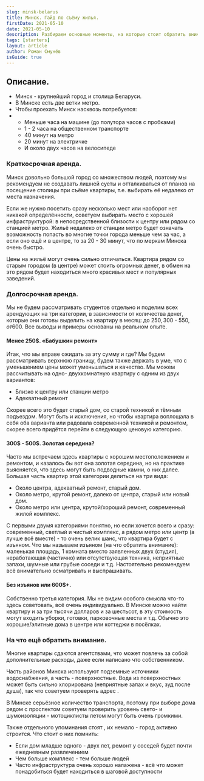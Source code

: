 ```yaml
---
slug: minsk-belarus
title: Минск. Гайд по съёму жилья.
firstDate: 2021-05-10
date: 2021-05-10
description: Разбираем основные моменты, на которые стоит обратить внимание в статье от Измерии.
tags: [starters]
layout: article
author: Роман Смунёв
isGuide: true
---
```


<script>
    import TextLink from "$lib/components/ui-elements/TextLink.svelte";
    import Summary from "$lib/components/Article/Summary.svelte";
</script>

## Описание.
- Минск - крупнейший город и столица Беларуси.
- В Минске есть две ветки метро.
- Чтобы проехать Минск насквозь потребуется:
-
    - Меньше часа на машине (до полутора часов с пробками)
    - 1 - 2 часа на общественном транспорте
    - 40 минут на метро
    - 20 минут на электричке
    - И около двух часов на велосипеде

<Summary
    text="Жить в центре очень дорого; метро - отличный способ куда-то добраться. Обычно чем дальше от центра и/или станции метро, тем дешевле стоит жильё. Советуем проверять воду."
/>

### Краткосрочная аренда.
Минск довольно большой город со множеством людей, поэтому мы рекомендуем не создавать лишней суеты и отталкиваться от планов на посещение столицы при съёме квартиры, т.е. выбирать её недалеко от места назначения.

Если же нужно посетить сразу несколько мест или наоборот нет никакой определённости, советуем выбирать место с хорошей инфраструктурой: в непосредственной близости к центру или рядом со станцией метро. Жильё недалеко от станции метро будет означать возможность попасть во многие точки города меньше чем за час, а если оно ещё и в центре, то за 20 - 30 минут, что по меркам Минска очень быстро.

Цены на жильё могут очень сильно отличаться. Квартира рядом со старым городом (в центре) может стоить огромных денег, в обмен на это рядом будет находиться много красивых мест и популярных заведений.

### Долгосрочная аренда.
Мы не будем рассматривать студентов отдельно и поделим всех арендующих на три категории, в зависимости от количества денег, которые они готовы выделить на квартиру в месяц: до 250$, 300$ - 550$, от 600$. Все выводы и примеры основаны на реальном опыте.

#### Менее 250$. «Бабушкин ремонт»
Итак, что мы вправе ожидать за эту сумму и где? Мы будем рассматривать верхнюю границу, будем также держать в уме, что с уменьшением цены может уменьшаться и качество. Мы можем рассчитывать на одно- двухкомнатную квартиру с одним из двух вариантов:

- Близко к центру или станции метро
- Адекватный ремонт

Скорее всего это будет старый дом, со старой техникой и тёмным подъездом. Могут быть и исключения, но чтобы квартира воплощала в себя оба варианта или радовала современной техникой и ремонтом, скорее всего придётся перейти в следующую ценовую категорию.

#### 300$ - 500$. Золотая середина?
Часто мы встречаем здесь квартиры с хорошим местоположением и ремонтом, и казалось бы вот она золотая середина, но на практике выясняется, что здесь могут быть подводные камни, о них далее. Большая часть квартир этой категории делиться на три вида:

- Около центра, адекватный ремонт, старый дом.
    <TextLink href="https://measureland.org/ru/?lat=53.9117&lng=27.5587&zoom=13&openModal=true&shades=%257B%2522type%2522%253A%2522FeatureCollection%2522%252C%2522features%2522%253A%255B%257B%2522type%2522%253A%2522Feature%2522%252C%2522properties%2522%253A%257B%2522radius%2522%253A921.9%257D%252C%2522geometry%2522%253A%257B%2522type%2522%253A%2522Point%2522%252C%2522coordinates%2522%253A%255B27.538562%252C53.906791%255D%257D%257D%252C%257B%2522type%2522%253A%2522Feature%2522%252C%2522properties%2522%253A%257B%2522radius%2522%253A642.3%257D%252C%2522geometry%2522%253A%257B%2522type%2522%253A%2522Point%2522%252C%2522coordinates%2522%253A%255B27.565384%252C53.895362%255D%257D%257D%252C%257B%2522type%2522%253A%2522Feature%2522%252C%2522properties%2522%253A%257B%2522radius%2522%253A1585%257D%252C%2522geometry%2522%253A%257B%2522type%2522%253A%2522Point%2522%252C%2522coordinates%2522%253A%255B27.577915%252C53.917332%255D%257D%257D%252C%257B%2522type%2522%253A%2522Feature%2522%252C%2522properties%2522%253A%257B%2522radius%2522%253A730.5%257D%252C%2522geometry%2522%253A%257B%2522type%2522%253A%2522Point%2522%252C%2522coordinates%2522%253A%255B27.539721%252C53.885321%255D%257D%257D%255D%257D" blank={true} text="Примеры: Немига, Фрунзенская, Октябрьская." />
- Около метро, крутой ремонт, далеко от центра, старый или новый дом.
    <TextLink href="https://measureland.org/ru/?lat=53.9082&lng=27.5338&zoom=12&openModal=true&shades=%257B%2522type%2522%253A%2522FeatureCollection%2522%252C%2522features%2522%253A%255B%257B%2522type%2522%253A%2522Feature%2522%252C%2522properties%2522%253A%257B%2522radius%2522%253A796.6%257D%252C%2522geometry%2522%253A%257B%2522type%2522%253A%2522Point%2522%252C%2522coordinates%2522%253A%255B27.437067%252C53.906967%255D%257D%257D%252C%257B%2522type%2522%253A%2522Feature%2522%252C%2522properties%2522%253A%257B%2522radius%2522%253A368.2%257D%252C%2522geometry%2522%253A%257B%2522type%2522%253A%2522Point%2522%252C%2522coordinates%2522%253A%255B27.475648%252C53.908055%255D%257D%257D%252C%257B%2522type%2522%253A%2522Feature%2522%252C%2522properties%2522%253A%257B%2522radius%2522%253A677.7%257D%252C%2522geometry%2522%253A%257B%2522type%2522%253A%2522Point%2522%252C%2522coordinates%2522%253A%255B27.474897%252C53.849831%255D%257D%257D%252C%257B%2522type%2522%253A%2522Feature%2522%252C%2522properties%2522%253A%257B%2522radius%2522%253A589.3%257D%252C%2522geometry%2522%253A%257B%2522type%2522%253A%2522Point%2522%252C%2522coordinates%2522%253A%255B27.485948%252C53.868649%255D%257D%257D%252C%257B%2522type%2522%253A%2522Feature%2522%252C%2522properties%2522%253A%257B%2522radius%2522%253A1064.2%257D%252C%2522geometry%2522%253A%257B%2522type%2522%253A%2522Point%2522%252C%2522coordinates%2522%253A%255B27.605381%252C53.86255%255D%257D%257D%252C%257B%2522type%2522%253A%2522Feature%2522%252C%2522properties%2522%253A%257B%2522radius%2522%253A531.6%257D%252C%2522geometry%2522%253A%257B%2522type%2522%253A%2522Point%2522%252C%2522coordinates%2522%253A%255B27.648296%252C53.9379%255D%257D%257D%252C%257B%2522type%2522%253A%2522Feature%2522%252C%2522properties%2522%253A%257B%2522radius%2522%253A872.8%257D%252C%2522geometry%2522%253A%257B%2522type%2522%253A%2522Point%2522%252C%2522coordinates%2522%253A%255B27.688122%252C53.945479%255D%257D%257D%252C%257B%2522type%2522%253A%2522Feature%2522%252C%2522properties%2522%253A%257B%2522radius%2522%253A1263.6%257D%252C%2522geometry%2522%253A%257B%2522type%2522%253A%2522Point%2522%252C%2522coordinates%2522%253A%255B27.612076%252C53.931989%255D%257D%257D%252C%257B%2522type%2522%253A%2522Feature%2522%252C%2522properties%2522%253A%257B%2522radius%2522%253A731.1%257D%252C%2522geometry%2522%253A%257B%2522type%2522%253A%2522Point%2522%252C%2522coordinates%2522%253A%255B27.496462%252C53.927845%255D%257D%257D%252C%257B%2522type%2522%253A%2522Feature%2522%252C%2522properties%2522%253A%257B%2522radius%2522%253A860.4%257D%252C%2522geometry%2522%253A%257B%2522type%2522%253A%2522Point%2522%252C%2522coordinates%2522%253A%255B27.557058%252C53.925116%255D%257D%257D%255D%257D" blank={true} text="Примеры: Каменная горка, Уручье, Малиновка." />
- Около метро или центра, крутой/хороший ремонт, современный жилой комплекс.
    <TextLink href="https://measureland.org/ru/?lat=53.8853&lng=27.5812&zoom=12&openModal=true&shades=%257B%2522type%2522%253A%2522FeatureCollection%2522%252C%2522features%2522%253A%255B%257B%2522type%2522%253A%2522Feature%2522%252C%2522properties%2522%253A%257B%2522radius%2522%253A273.1%257D%252C%2522geometry%2522%253A%257B%2522type%2522%253A%2522Point%2522%252C%2522coordinates%2522%253A%255B27.519379%252C53.909673%255D%257D%257D%252C%257B%2522type%2522%253A%2522Feature%2522%252C%2522properties%2522%253A%257B%2522radius%2522%253A180.3%257D%252C%2522geometry%2522%253A%257B%2522type%2522%253A%2522Point%2522%252C%2522coordinates%2522%253A%255B27.526803%252C53.912845%255D%257D%257D%252C%257B%2522type%2522%253A%2522Feature%2522%252C%2522properties%2522%253A%257B%2522radius%2522%253A557.8%257D%252C%2522geometry%2522%253A%257B%2522type%2522%253A%2522Point%2522%252C%2522coordinates%2522%253A%255B27.530279%252C53.936688%255D%257D%257D%252C%257B%2522type%2522%253A%2522Feature%2522%252C%2522properties%2522%253A%257B%2522radius%2522%253A1017.1%257D%252C%2522geometry%2522%253A%257B%2522type%2522%253A%2522Point%2522%252C%2522coordinates%2522%253A%255B27.467837%252C53.940982%255D%257D%257D%252C%257B%2522type%2522%253A%2522Feature%2522%252C%2522properties%2522%253A%257B%2522radius%2522%253A356.2%257D%252C%2522geometry%2522%253A%257B%2522type%2522%253A%2522Point%2522%252C%2522coordinates%2522%253A%255B27.624607%252C53.924484%255D%257D%257D%252C%257B%2522type%2522%253A%2522Feature%2522%252C%2522properties%2522%253A%257B%2522radius%2522%253A542%257D%252C%2522geometry%2522%253A%257B%2522type%2522%253A%2522Point%2522%252C%2522coordinates%2522%253A%255B27.652888%252C53.930473%255D%257D%257D%252C%257B%2522type%2522%253A%2522Feature%2522%252C%2522geometry%2522%253A%257B%2522type%2522%253A%2522Polygon%2522%252C%2522coordinates%2522%253A%255B%255B%255B27.5036%252C53.8859%255D%252C%255B27.5147%252C53.8909%255D%252C%255B27.5283%252C53.8936%255D%252C%255B27.5311%252C53.8904%255D%252C%255B27.5099%252C53.8808%255D%252C%255B27.5036%252C53.8859%255D%255D%255D%257D%257D%252C%257B%2522type%2522%253A%2522Feature%2522%252C%2522properties%2522%253A%257B%2522radius%2522%253A1329%257D%252C%2522geometry%2522%253A%257B%2522type%2522%253A%2522Point%2522%252C%2522coordinates%2522%253A%255B27.541437%252C53.865789%255D%257D%257D%252C%257B%2522type%2522%253A%2522Feature%2522%252C%2522geometry%2522%253A%257B%2522type%2522%253A%2522Polygon%2522%252C%2522coordinates%2522%253A%255B%255B%255B27.4747%252C53.8588%255D%252C%255B27.4866%252C53.8717%255D%252C%255B27.4922%252C53.8704%255D%252C%255B27.4775%252C53.8576%255D%252C%255B27.4747%252C53.8588%255D%255D%255D%257D%257D%255D%257D" blank={true} text="Примеры: Каскад, Минск-сити, Дана мол." />

С первыми двумя категориями понятно, но если хочется всего и сразу: современный, светлый и чистый комплекс, а рядом метро или центр (а лучше всё вместе) - то очень велик шанс, что квартира будет с изъяном. Что мы называем изъяном (на что обратить внимание): маленькая площадь, 1 комната вместо заявленных двух (студия), неработающая (частично) или отсутствующая техника, неприятные запахи, шумные или грубые соседи и т.д. Настоятельно рекомендуем всё внимательно осматривать и выспрашивать.

#### Без изъянов или 600$+.
Собственно третья категория. Мы не видим особого смысла что-то здесь советовать, всё очень индивидуально. В Минске можно найти квартиру и за три тысячи долларов и за шестьсот, в эту стоимость могут входить уборки, готовки, парковочные места и т.д. Обычно это хорошие/элитные дома в центре или коттеджи в посёлках.

### На что ещё обратить внимание.
Многие квартиры сдаются агентствами, что может повлечь за собой дополнительные расходы, даже если написано что собственником.

Часть районов Минска используют подземные источники водоснабжения, а часть - поверхностные. Вода из поверхностных может быть сильно хлорирована (неприятные запах и вкус, зуд после душа), так что советуем проверять адрес <TextLink href="https://minskvodokanal.by/water/home/" blank={true} text="на сайте водоканала" />.

В Минске серьёзное количество транспорта, поэтому при выборе дома рядом с проспектом советуем проверить уровень свето- и шумоизоляции - мотоциклисты летом могут быть очень громкими.

Также отдельного упоминания стоят <TextLink href="https://measureland.org/ru/?lat=53.8853&lng=27.5812&zoom=12&openModal=true&shades=%257B%2522type%2522%253A%2522FeatureCollection%2522%252C%2522features%2522%253A%255B%257B%2522type%2522%253A%2522Feature%2522%252C%2522properties%2522%253A%257B%2522radius%2522%253A273.1%257D%252C%2522geometry%2522%253A%257B%2522type%2522%253A%2522Point%2522%252C%2522coordinates%2522%253A%255B27.519379%252C53.909673%255D%257D%257D%252C%257B%2522type%2522%253A%2522Feature%2522%252C%2522properties%2522%253A%257B%2522radius%2522%253A180.3%257D%252C%2522geometry%2522%253A%257B%2522type%2522%253A%2522Point%2522%252C%2522coordinates%2522%253A%255B27.526803%252C53.912845%255D%257D%257D%252C%257B%2522type%2522%253A%2522Feature%2522%252C%2522properties%2522%253A%257B%2522radius%2522%253A557.8%257D%252C%2522geometry%2522%253A%257B%2522type%2522%253A%2522Point%2522%252C%2522coordinates%2522%253A%255B27.530279%252C53.936688%255D%257D%257D%252C%257B%2522type%2522%253A%2522Feature%2522%252C%2522properties%2522%253A%257B%2522radius%2522%253A1017.1%257D%252C%2522geometry%2522%253A%257B%2522type%2522%253A%2522Point%2522%252C%2522coordinates%2522%253A%255B27.467837%252C53.940982%255D%257D%257D%252C%257B%2522type%2522%253A%2522Feature%2522%252C%2522properties%2522%253A%257B%2522radius%2522%253A356.2%257D%252C%2522geometry%2522%253A%257B%2522type%2522%253A%2522Point%2522%252C%2522coordinates%2522%253A%255B27.624607%252C53.924484%255D%257D%257D%252C%257B%2522type%2522%253A%2522Feature%2522%252C%2522properties%2522%253A%257B%2522radius%2522%253A542%257D%252C%2522geometry%2522%253A%257B%2522type%2522%253A%2522Point%2522%252C%2522coordinates%2522%253A%255B27.652888%252C53.930473%255D%257D%257D%252C%257B%2522type%2522%253A%2522Feature%2522%252C%2522geometry%2522%253A%257B%2522type%2522%253A%2522Polygon%2522%252C%2522coordinates%2522%253A%255B%255B%255B27.5036%252C53.8859%255D%252C%255B27.5147%252C53.8909%255D%252C%255B27.5283%252C53.8936%255D%252C%255B27.5311%252C53.8904%255D%252C%255B27.5099%252C53.8808%255D%252C%255B27.5036%252C53.8859%255D%255D%255D%257D%257D%252C%257B%2522type%2522%253A%2522Feature%2522%252C%2522properties%2522%253A%257B%2522radius%2522%253A1329%257D%252C%2522geometry%2522%253A%257B%2522type%2522%253A%2522Point%2522%252C%2522coordinates%2522%253A%255B27.541437%252C53.865789%255D%257D%257D%252C%257B%2522type%2522%253A%2522Feature%2522%252C%2522geometry%2522%253A%257B%2522type%2522%253A%2522Polygon%2522%252C%2522coordinates%2522%253A%255B%255B%255B27.4747%252C53.8588%255D%252C%255B27.4866%252C53.8717%255D%252C%255B27.4922%252C53.8704%255D%252C%255B27.4775%252C53.8576%255D%252C%255B27.4747%252C53.8588%255D%255D%255D%257D%257D%255D%257D" blank={true} text="современные жилые комплексы" />, их немало - город активно строится. Что стоит о них помнить:

- Если дом младше одного - двух лет, ремонт у соседей будет почти ежедневным развлечением
- Чем больше комплекс - тем больше людей
- Часто инфраструктура очень хорошо налажена - всё что может понадобиться будет находиться в шаговой доступности
